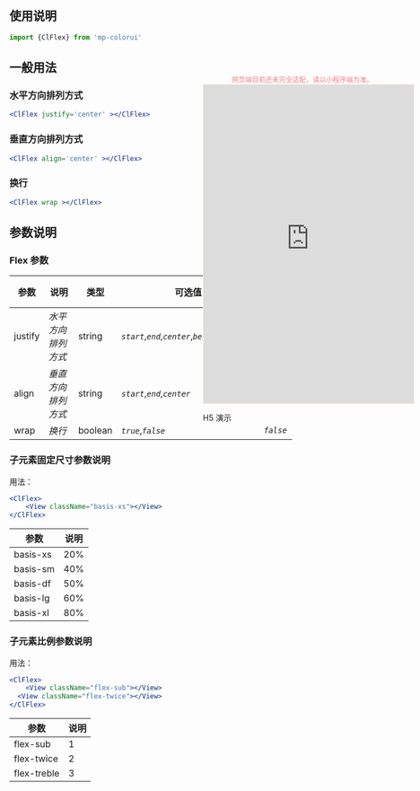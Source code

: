 ## 使用说明

```jsx
import {ClFlex} from 'mp-colorui'
```



## 一般用法

### 水平方向排列方式

```jsx
<ClFlex justify='center' ></ClFlex>
```

### 垂直方向排列方式

```jsx
<ClFlex align='center' ></ClFlex>
```

### 换行

```jsx
<ClFlex wrap ></ClFlex>
```



## 参数说明

### Flex 参数

| 参数    | 说明               | 类型    | 可选值                                              | 默认值    |
| ------- | ------------------ | ------- | --------------------------------------------------- | --------- |
| justify | *水平方向排列方式* | string  | *`start`*,*`end`*,*`center`*,*`between`*,*`around`* | *`start`* |
| align   | *垂直方向排列方式* | string  | *`start`*,*`end`*,*`center`*                        | *`start`* |
| wrap    | *换行*             | boolean | *`true`*,*`false`*                                  | *`false`* |

### 子元素固定尺寸参数说明

用法：

```jsx
<ClFlex>
	<View className="basis-xs"></View>
</ClFlex>
```



| 参数     | 说明 |
| -------- | ---- |
| basis-xs | 20%  |
| basis-sm | 40%  |
| basis-df | 50%  |
| basis-lg | 60%  |
| basis-xl | 80%  |

### 子元素比例参数说明

用法：

```jsx
<ClFlex>
	<View className="flex-sub"></View>
  <View className="flex-twice"></View>
</ClFlex>
```

| 参数        | 说明 |
| ----------- | ---- |
| flex-sub    | 1    |
| flex-twice  | 2    |
| flex-treble | 3    |


<div style="position: fixed; right:10px; top: 5%">
<div style="width: 355px; display: flex; flex-wrap: wrap; justify-content: center; align-items: center; font-size: 12px; color: lightcoral">网页端目前还未完全适配，请以小程序端为准。</div>
<iframe style="border: 1px solid antiquewhite" src="https://yinliangdream.github.io/mp-colorui-h5-demo/#/pages/components/flex/index" height="568" width="375"></iframe>
<div>
		<p>H5 演示</p>
		<div id='qrcode'></div>
	</div>
</div>

<script>
	new Vue({
		el: '#main',
		mounted() {
			setTimeout(() => {
				const id = document.getElementById("qrcode");
				new QRCode(id, {
					text: "https://yinliangdream.github.io/mp-colorui-h5-demo/#/pages/components/flex/index",
					width: 128,
					height: 128,
					colorDark : "#000000",
					colorLight : "#ffffff",
					correctLevel : QRCode.CorrectLevel.H
				});
			});
		}
	})
</script>
